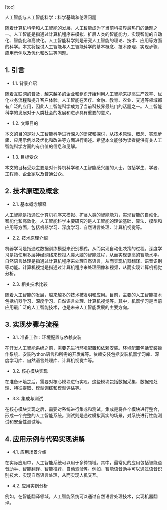 
[toc]                    
                
                
人工智能与人工智能科学：科学基础和伦理问题

随着计算机科学和人工智能的发展，人工智能成为了当前科技界最热门的话题之一。人工智能是指通过计算机程序来模拟、扩展人类的智能能力，实现智能的自动化、智能化和高效化。人工智能科学则是研究人工智能的理论、技术、应用等方面的科学。本文将探讨人工智能与人工智能科学的基本概念、技术原理、实现步骤、应用示例以及优化和改进等问题。

## 1. 引言

- 1.1. 背景介绍

随着互联网的普及，越来越多的企业和组织开始利用人工智能来提高生产效率、优化业务流程和提升客户体验。人工智能在医疗、金融、教育、农业、交通等领域都有广泛的应用，因此人工智能科学成为了当前科技界最热门的话题之一。人工智能科学的发展对于人类社会的发展和进步具有重要的意义。

- 1.2. 文章目的

本文的目的是对人工智能科学进行深入的研究和探讨，从技术原理、概念、实现步骤、应用示例以及优化和改进等方面进行阐述。希望本文能够为读者提供有关人工智能科学方面的有价值的信息和见解。

- 1.3. 目标受众

本文的目标受众主要是对计算机科学和人工智能感兴趣的人士，包括学生、学者、工程师、企业家以及普通公众。

## 2. 技术原理及概念

- 2.1. 基本概念解释

人工智能是指通过计算机程序来模拟、扩展人类的智能能力，实现智能的自动化、智能化和高效化。人工智能科学主要研究的是人工智能的理论基础、算法、模型和应用等方面，包括机器学习、深度学习、自然语言处理、计算机视觉等。

- 2.2. 技术原理介绍

机器学习是指通过数据训练模型来识别模式，从而实现自动化决策的过程。深度学习是指使用多层神经网络来模拟人类大脑的智能过程，从而实现更高的智能水平。自然语言处理是指通过计算机程序来处理自然语言，从而实现机器翻译、语音识别等功能。计算机视觉是指通过计算机程序来处理图像和视频，从而实现计算机视觉分析。

- 2.3. 相关技术比较

随着人工智能的发展，越来越多的技术被发明和应用。目前，主要的人工智能技术包括机器学习、深度学习、自然语言处理、计算机视觉等。其中，机器学习是当前应用最广泛的人工智能技术，也是未来人工智能发展的主要方向。

## 3. 实现步骤与流程

- 3.1. 准备工作：环境配置与依赖安装

在开发人工智能系统之前，需要先进行环境配置和依赖安装。环境配置包括安装操作系统、安装Python语言和所需的开发库等。依赖安装包括安装机器学习库、深度学习库、自然语言处理库、计算机视觉库等。

- 3.2. 核心模块实现

在准备环境之后，需要对核心模块进行实现。这些模块包括数据采集、数据预处理、特征提取、模型训练和模型评估等。

- 3.3. 集成与测试

在核心模块实现之后，需要对系统进行集成和测试。集成是将各个模块进行整合，形成一个完整的人工智能系统。测试则是通过模拟真实的场景，对系统进行性能测试和安全性测试等。

## 4. 应用示例与代码实现讲解

- 4.1. 应用场景介绍

在实际应用中，人工智能系统可以用于多种领域。其中，最常见的应用包括智能语音助手、智能翻译、智能推荐、自动驾驶等。例如，智能语音助手可以通过语音识别技术，实现自然语言处理，从而实现人机交互。

- 4.2. 应用实例分析

例如，在智能翻译领域，人工智能系统可以通过自然语言处理技术，实现机器翻译。

